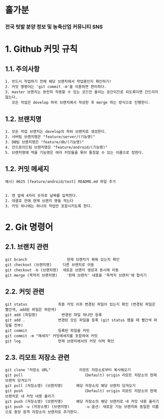 ﻿# 홀가분
### 전국 텃밭 분양 정보 및 농축산업 커뮤니티 SNS

# 1. Github 커밋 규칙
## 1.1. 주의사항
	1. 반드시 작업하기 전에 해당 브랜치에서 작업중인지 확인하기!
	2. 커밋 명령어는 'git commit -m'을 이용하면 편리하다.
	3. master 브랜치는 완전히 작동할 수 있는 코드만 올리는 공간이므로 되도록이면 건드리지 않는다.
	   모든 작업은 develop 하위 브랜치에서 작성한 후 merge 하는 방식으로 진행한다.

## 1.2. 브랜치명
	1. 모든 작업 브랜치는 develop의 하위 브랜치로 생성한다.
	2. 서버팀 브랜치명은 "feature/server/(기능명)"
	3. DB팀 브랜치명은 "feature/db/(기능명)"
	4. 안드로이드팀 브랜치명은 "feature/android/(기능명)"
	5. 브랜치명에 적을 기능명은 여러 커밋들을 묶어 통칭할 수 있는 이름으로 정한다.

## 1.2. 커밋 메세지
	예시) 0625 [feature/android/test] README.md 파일 추가


	1. 맨 앞에 4자리 숫자로 날짜를 입력한다.
	2. 대괄호 안에 현재 브랜치 명을 적는다
	3. 커밋 하나에는 하나의 작업만 포함시키도록 한다.


# 2. Git 명령어
## 2.1. 브랜치 관련
	git branch					현재 브랜치가 뭐뭐 있는지 확인
	git checkout (브랜치명)		다른 브랜치로 이동
	git checkout -b (브랜치명)	새로운 브랜치 생성과 동시에 이동
	git merge (목적지 브랜치명) 	'현재 브랜치' 내용을 '목적지 브랜치'에 합치기

## 2.2. 커밋 관련
	git status				최종 커밋 이후 변경된 파일이 있는지 확인 (변경된 파일은 빨간색, add된 파일은 파란색)
	git add (파일명)			변경된 파일 하나만 등록
	git add . 				변경된 모든 파일을 등록 (git status 했을 때 빨간색 파일들 전부)
	git commit				등록된 파일을 커밋
	git commit -m "메세지"	커밋메세지를 포함하여 커밋
	git log					현재 브랜치에서의 커밋 이력 확인

## 2.3. 리모트 저장소 관련
	git clone "저장소 URL"				리모트 저장소로부터 복사해오기
	git pull 							(Default) origin 리모트 저장소의 현재 브랜치 당겨오기
	git pull (저징소명) (브랜치명)		해당 저장소의 해당 브랜치 당겨오기
	git push							(Default) origin 리모트 저장소의 현재 브랜치로 내 커밋 내용 올리기
	git push (저징소명) (브랜치명)		해당 저장소의 해당 브랜치로 내 커밋 내용 올리기
	git push -u (저장소명) (브랜치명)		-u 옵션: 새로운 기능 브랜치와 동일한 이름으로 중앙 원격 저장소의 브랜치로 추가한다.
